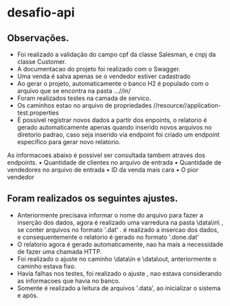 # desafio-api

## Observações.

- Foi realizado a validação do campo cpf da classe Salesman, e cnpj da classe Customer.
- A documentacao do projeto foi realizado com o Swagger.
- Uma venda é salva apenas se o vendedor estiver cadastrado
- Ao gerar o projeto, automaticamente o banco H2 é populado com o arquivo que se encontra na pasta ...//in/ 
- Foram realizados testes na camada de servico.
- Os caminhos estao no arquivo de propriedades //resource//application-test.properties
- É possivel registrar novos dados a partir dos enpoints, o relatorio é gerado automaticamente apenas quando inserido
novos arquivos no diretorio padrao, caso seja inserido via endpoint foi criado um endpoint especifico para gerar novo relatorio.

As informacoes abaixo é possivel ser consultada tambem atraves dos endpoints.
• Quantidade de clientes no arquivo de entrada
• Quantidade de vendedores no arquivo de entrada
• ID da venda mais cara
• O pior vendedor


## Foram realizados os seguintes ajustes.

- Anteriormente precisava informar o nome do arquivo para fazer a inserção dos dados,
agora é realizado uma varredura na pasta \data\in\ , se conter arquivos no formato '.dat' .
é realizado a insercao dos dados, e consequentemente o relatorio é gerado no formato '.done.dat'
- O relatorio agora é gerado automaticamente, nao ha mais a necessidade de fazer uma chamada HTTP.
- Foi realizado o ajuste no caminho \data\in e \data\out, anteriormente o caminho estava fixo.
- Havia falhas nos testes, foi realizado o ajuste , nao estava considerando as informacoes que havia no banco.
- Somente é realizado a leitura de arquivos '.data', ao inicializar o sistema e após.
